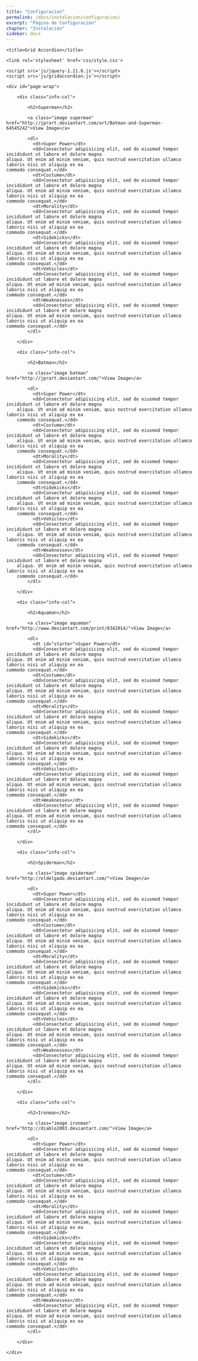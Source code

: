 ```yaml
---
title: "Configuracion"
permalink: /docs/instalacion/configuracion/
excerpt: "Página de Configuración"
chapter: "Instalación" 
sidebar: docs
---
```

<!DOCTYPE html>
<html lang="en">

<head>
	<meta charset='UTF-8'>

	<title>Grid Accordion</title>

	<link rel='stylesheet' href='css/style.css'>

    <script src='js/jquery-1.11.0.js'></script>
    <script src='js/gridaccordion.js'></script>
</head>

<body>

	<div id="page-wrap">

		<div class="info-col">

    		<h2>Superman</h2>

    		<a class="image superman" href="http://jprart.deviantart.com/art/Batman-and-Superman-64545242">View Image</a>

    		<dl>
    		  <dt>Super Power</dt>
    		  <dd>Consectetur adipisicing elit, sed do eiusmod tempor incididunt ut labore et dolore magna
    aliqua. Ut enim ad minim veniam, quis nostrud exercitation ullamco laboris nisi ut aliquip ex ea
    commodo consequat.</dd>
    		  <dt>Costume</dt>
    		  <dd>Consectetur adipisicing elit, sed do eiusmod tempor incididunt ut labore et dolore magna
    aliqua. Ut enim ad minim veniam, quis nostrud exercitation ullamco laboris nisi ut aliquip ex ea
    commodo consequat.</dd>
    		  <dt>Morality</dt>
    		  <dd>Consectetur adipisicing elit, sed do eiusmod tempor incididunt ut labore et dolore magna
    aliqua. Ut enim ad minim veniam, quis nostrud exercitation ullamco laboris nisi ut aliquip ex ea
    commodo consequat.</dd>
    		  <dt>Sidekicks</dt>
    		  <dd>Consectetur adipisicing elit, sed do eiusmod tempor incididunt ut labore et dolore magna
    aliqua. Ut enim ad minim veniam, quis nostrud exercitation ullamco laboris nisi ut aliquip ex ea
    commodo consequat.</dd>
    		  <dt>Vehicles</dt>
    		  <dd>Consectetur adipisicing elit, sed do eiusmod tempor incididunt ut labore et dolore magna
    aliqua. Ut enim ad minim veniam, quis nostrud exercitation ullamco laboris nisi ut aliquip ex ea
    commodo consequat.</dd>
    		  <dt>Weaknesses</dt>
    		  <dd>Consectetur adipisicing elit, sed do eiusmod tempor incididunt ut labore et dolore magna
    aliqua. Ut enim ad minim veniam, quis nostrud exercitation ullamco laboris nisi ut aliquip ex ea
    commodo consequat.</dd>
    		</dl>

		</div>

        <div class="info-col">

        	<h2>Batman</h2>

        	<a class="image batman" href="http://jprart.deviantart.com/">View Image</a>

        	<dl>
        	  <dt>Super Power</dt>
        	  <dd>Consectetur adipisicing elit, sed do eiusmod tempor incididunt ut labore et dolore magna
        aliqua. Ut enim ad minim veniam, quis nostrud exercitation ullamco laboris nisi ut aliquip ex ea
        commodo consequat.</dd>
        	  <dt>Costume</dt>
        	  <dd>Consectetur adipisicing elit, sed do eiusmod tempor incididunt ut labore et dolore magna
        aliqua. Ut enim ad minim veniam, quis nostrud exercitation ullamco laboris nisi ut aliquip ex ea
        commodo consequat.</dd>
        	  <dt>Morality</dt>
        	  <dd>Consectetur adipisicing elit, sed do eiusmod tempor incididunt ut labore et dolore magna
        aliqua. Ut enim ad minim veniam, quis nostrud exercitation ullamco laboris nisi ut aliquip ex ea
        commodo consequat.</dd>
        	  <dt>Sidekicks</dt>
        	  <dd>Consectetur adipisicing elit, sed do eiusmod tempor incididunt ut labore et dolore magna
        aliqua. Ut enim ad minim veniam, quis nostrud exercitation ullamco laboris nisi ut aliquip ex ea
        commodo consequat.</dd>
        	  <dt>Vehicles</dt>
        	  <dd>Consectetur adipisicing elit, sed do eiusmod tempor incididunt ut labore et dolore magna
        aliqua. Ut enim ad minim veniam, quis nostrud exercitation ullamco laboris nisi ut aliquip ex ea
        commodo consequat.</dd>
        	  <dt>Weaknesses</dt>
        	  <dd>Consectetur adipisicing elit, sed do eiusmod tempor incididunt ut labore et dolore magna
        aliqua. Ut enim ad minim veniam, quis nostrud exercitation ullamco laboris nisi ut aliquip ex ea
        commodo consequat.</dd>
        	</dl>

        </div>

		<div class="info-col">

    		<h2>Aquaman</h2>

            <a class="image aquaman" href="http://www.deviantart.com/print/8342014/">View Image</a>

    		<dl>
    		  <dt id="starter">Super Power</dt>
    		  <dd>Consectetur adipisicing elit, sed do eiusmod tempor incididunt ut labore et dolore magna
    aliqua. Ut enim ad minim veniam, quis nostrud exercitation ullamco laboris nisi ut aliquip ex ea
    commodo consequat.</dd>
    		  <dt>Costume</dt>
    		  <dd>Consectetur adipisicing elit, sed do eiusmod tempor incididunt ut labore et dolore magna
    aliqua. Ut enim ad minim veniam, quis nostrud exercitation ullamco laboris nisi ut aliquip ex ea
    commodo consequat.</dd>
    		  <dt>Morality</dt>
    		  <dd>Consectetur adipisicing elit, sed do eiusmod tempor incididunt ut labore et dolore magna
    aliqua. Ut enim ad minim veniam, quis nostrud exercitation ullamco laboris nisi ut aliquip ex ea
    commodo consequat.</dd>
    		  <dt>Sidekicks</dt>
    		  <dd>Consectetur adipisicing elit, sed do eiusmod tempor incididunt ut labore et dolore magna
    aliqua. Ut enim ad minim veniam, quis nostrud exercitation ullamco laboris nisi ut aliquip ex ea
    commodo consequat.</dd>
    		  <dt>Vehicles</dt>
    		  <dd>Consectetur adipisicing elit, sed do eiusmod tempor incididunt ut labore et dolore magna
    aliqua. Ut enim ad minim veniam, quis nostrud exercitation ullamco laboris nisi ut aliquip ex ea
    commodo consequat.</dd>
    		  <dt>Weaknesses</dt>
    		  <dd>Consectetur adipisicing elit, sed do eiusmod tempor incididunt ut labore et dolore magna
    aliqua. Ut enim ad minim veniam, quis nostrud exercitation ullamco laboris nisi ut aliquip ex ea
    commodo consequat.</dd>
    		</dl>

		</div>

		<div class="info-col">

    		<h2>Spiderman</h2>

            <a class="image spiderman" href="http://eldelgado.deviantart.com/">View Image</a>

    		<dl>
    		  <dt>Super Power</dt>
    		  <dd>Consectetur adipisicing elit, sed do eiusmod tempor incididunt ut labore et dolore magna
    aliqua. Ut enim ad minim veniam, quis nostrud exercitation ullamco laboris nisi ut aliquip ex ea
    commodo consequat.</dd>
    		  <dt>Costume</dt>
    		  <dd>Consectetur adipisicing elit, sed do eiusmod tempor incididunt ut labore et dolore magna
    aliqua. Ut enim ad minim veniam, quis nostrud exercitation ullamco laboris nisi ut aliquip ex ea
    commodo consequat.</dd>
    		  <dt>Morality</dt>
    		  <dd>Consectetur adipisicing elit, sed do eiusmod tempor incididunt ut labore et dolore magna
    aliqua. Ut enim ad minim veniam, quis nostrud exercitation ullamco laboris nisi ut aliquip ex ea
    commodo consequat.</dd>
    		  <dt>Sidekicks</dt>
    		  <dd>Consectetur adipisicing elit, sed do eiusmod tempor incididunt ut labore et dolore magna
    aliqua. Ut enim ad minim veniam, quis nostrud exercitation ullamco laboris nisi ut aliquip ex ea
    commodo consequat.</dd>
    		  <dt>Vehicles</dt>
    		  <dd>Consectetur adipisicing elit, sed do eiusmod tempor incididunt ut labore et dolore magna
    aliqua. Ut enim ad minim veniam, quis nostrud exercitation ullamco laboris nisi ut aliquip ex ea
    commodo consequat.</dd>
    		  <dt>Weaknesses</dt>
    		  <dd>Consectetur adipisicing elit, sed do eiusmod tempor incididunt ut labore et dolore magna
    aliqua. Ut enim ad minim veniam, quis nostrud exercitation ullamco laboris nisi ut aliquip ex ea
    commodo consequat.</dd>
    		</dl>

		</div>

		<div class="info-col">

    		<h2>Ironman</h2>

            <a class="image ironman" href="http://diablo2003.deviantart.com/">View Image</a>

    		<dl>
    		  <dt>Super Power</dt>
    		  <dd>Consectetur adipisicing elit, sed do eiusmod tempor incididunt ut labore et dolore magna
    aliqua. Ut enim ad minim veniam, quis nostrud exercitation ullamco laboris nisi ut aliquip ex ea
    commodo consequat.</dd>
    		  <dt>Costume</dt>
    		  <dd>Consectetur adipisicing elit, sed do eiusmod tempor incididunt ut labore et dolore magna
    aliqua. Ut enim ad minim veniam, quis nostrud exercitation ullamco laboris nisi ut aliquip ex ea
    commodo consequat.</dd>
    		  <dt>Morality</dt>
    		  <dd>Consectetur adipisicing elit, sed do eiusmod tempor incididunt ut labore et dolore magna
    aliqua. Ut enim ad minim veniam, quis nostrud exercitation ullamco laboris nisi ut aliquip ex ea
    commodo consequat.</dd>
    		  <dt>Sidekicks</dt>
    		  <dd>Consectetur adipisicing elit, sed do eiusmod tempor incididunt ut labore et dolore magna
    aliqua. Ut enim ad minim veniam, quis nostrud exercitation ullamco laboris nisi ut aliquip ex ea
    commodo consequat.</dd>
    		  <dt>Vehicles</dt>
    		  <dd>Consectetur adipisicing elit, sed do eiusmod tempor incididunt ut labore et dolore magna
    aliqua. Ut enim ad minim veniam, quis nostrud exercitation ullamco laboris nisi ut aliquip ex ea
    commodo consequat.</dd>
    		  <dt>Weaknesses</dt>
    		  <dd>Consectetur adipisicing elit, sed do eiusmod tempor incididunt ut labore et dolore magna
    aliqua. Ut enim ad minim veniam, quis nostrud exercitation ullamco laboris nisi ut aliquip ex ea
    commodo consequat.</dd>
    		</dl>

		</div>

	</div>

</body>

</html>

